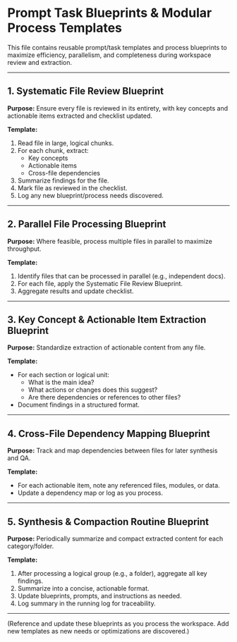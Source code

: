 # Prompt Task Blueprints & Modular Process Templates

This file contains reusable prompt/task templates and process blueprints to maximize efficiency, parallelism, and completeness during workspace review and extraction.

---

## 1. Systematic File Review Blueprint

**Purpose:** Ensure every file is reviewed in its entirety, with key concepts and actionable items extracted and checklist updated.

**Template:**
1. Read file in large, logical chunks.
2. For each chunk, extract:
   - Key concepts
   - Actionable items
   - Cross-file dependencies
3. Summarize findings for the file.
4. Mark file as reviewed in the checklist.
5. Log any new blueprint/process needs discovered.

---

## 2. Parallel File Processing Blueprint

**Purpose:** Where feasible, process multiple files in parallel to maximize throughput.

**Template:**
1. Identify files that can be processed in parallel (e.g., independent docs).
2. For each file, apply the Systematic File Review Blueprint.
3. Aggregate results and update checklist.

---

## 3. Key Concept & Actionable Item Extraction Blueprint

**Purpose:** Standardize extraction of actionable content from any file.

**Template:**
- For each section or logical unit:
  - What is the main idea?
  - What actions or changes does this suggest?
  - Are there dependencies or references to other files?
- Document findings in a structured format.

---

## 4. Cross-File Dependency Mapping Blueprint

**Purpose:** Track and map dependencies between files for later synthesis and QA.

**Template:**
- For each actionable item, note any referenced files, modules, or data.
- Update a dependency map or log as you process.

---

## 5. Synthesis & Compaction Routine Blueprint

**Purpose:** Periodically summarize and compact extracted content for each category/folder.

**Template:**
1. After processing a logical group (e.g., a folder), aggregate all key findings.
2. Summarize into a concise, actionable format.
3. Update blueprints, prompts, and instructions as needed.
4. Log summary in the running log for traceability.

---

(Reference and update these blueprints as you process the workspace. Add new templates as new needs or optimizations are discovered.)
